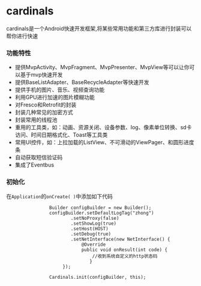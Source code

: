 # cardinals
cardinals是一个Android快速开发框架,将某些常用功能和第三方库进行封装可以帮你进行快速
### 功能特性
* 提供MvpActivity、MvpFragment、MvpPresenter、MvpView等可以让你可以基于mvp快速开发
* 提供BaseListAdapter、BaseRecycleAdapter等快速开发
* 提供手机的图片、音乐、视频查询功能
* 利用GPU进行加速的图片模糊功能
* 对Fresco和Retrofit的封装
* 封装几种常见的加密方式
* 封装常用的线程池
* 重用的工具类，如：动画、资源关闭、设备参数、log、像素单位转换、sd卡访问、时间日期格式化、Toast等工具类
* 常用UI控件，如：上拉加载的ListView、不可滑动的ViewPager、和圆形进度条
* 自动获取短信验证码
* 集成了Eventbus
### 初始化
在`Application`的`onCreate( )`中添加如下代码
```
                Builder configBuilder = new Builder();
                configBuilder.setDefaultLogTag("zhong")
                        .setNoProxy(false)
                        .setShowLog(true)
                        .setHost(HOST)
                        .setDebug(true)
                        .setNetInterface(new NetInterface() {
                            @Override
                            public void onResult(int code) {
                                //收到系统自定义的http状态码
                               }
                     });

                Cardinals.init(configBuilder, this);
```
